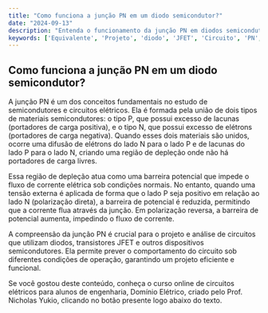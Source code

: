 ```yaml
---
title: "Como funciona a junção PN em um diodo semicondutor?"
date: "2024-09-13"
description: "Entenda o funcionamento da junção PN em diodos semicondutores e sua importância em circuitos elétricos."
keywords: ['Equivalente', 'Projeto', 'diodo', 'JFET', 'Circuito', 'PN', 'Junção']
---
```


## Como funciona a junção PN em um diodo semicondutor?

A junção PN é um dos conceitos fundamentais no estudo de semicondutores e circuitos elétricos. Ela é formada pela união de dois tipos de materiais semicondutores: o tipo P, que possui excesso de lacunas (portadores de carga positiva), e o tipo N, que possui excesso de elétrons (portadores de carga negativa). Quando esses dois materiais são unidos, ocorre uma difusão de elétrons do lado N para o lado P e de lacunas do lado P para o lado N, criando uma região de depleção onde não há portadores de carga livres.

Essa região de depleção atua como uma barreira potencial que impede o fluxo de corrente elétrica sob condições normais. No entanto, quando uma tensão externa é aplicada de forma que o lado P seja positivo em relação ao lado N (polarização direta), a barreira de potencial é reduzida, permitindo que a corrente flua através da junção. Em polarização reversa, a barreira de potencial aumenta, impedindo o fluxo de corrente.

A compreensão da junção PN é crucial para o projeto e análise de circuitos que utilizam diodos, transistores JFET e outros dispositivos semicondutores. Ela permite prever o comportamento do circuito sob diferentes condições de operação, garantindo um projeto eficiente e funcional.

Se você gostou deste conteúdo, conheça o curso online de circuitos elétricos para alunos de engenharia, Domínio Elétrico, criado pelo Prof. Nicholas Yukio, clicando no botão presente logo abaixo do texto.